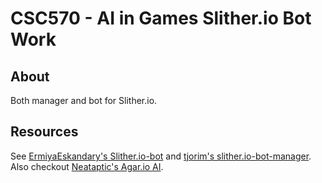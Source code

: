 # CSC570 - AI in Games Slither.io Bot Work

## About
Both manager and bot for Slither.io.

## Resources

See [ErmiyaEskandary's Slither.io-bot](https://github.com/ErmiyaEskandary/Slither.io-bot) and [tjorim's slither.io-bot-manager](https://github.com/K00sKlust/slither.io-bot-manager).
Also checkout [Neataptic's Agar.io AI](https://wagenaartje.github.io/neataptic/articles/agario/).
